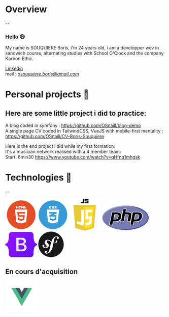 

# Overview

--

### Hello :smile:
 
 My name is SOUQUIERE Boris, i'm 24 years old, i am a developper wev in sandwich course,
 alternating studies with School O'Clock and the company Karbon Ethic.
 
 <a href="https://www.linkedin.com/in/souquiere-boris/"> Linkedin </a> </br>
 mail : <em>osouquiere.boris@gmail.com</em>
 
# Personal projects :hammer:

Here are some little project i did to practice:
--
A blog coded in symfony : https://github.com/OSnaill/blog-demo <br>
A single page CV coded in TailwindCSS, VueJS with mobile-first mentality : https://github.com/OSnaill/CV-Boris-Souquiere </br>

Here is the end project i did while my first formation: </br>
It's a musician network realised with a 4 member team: </br>
Start: 6min30
https://www.youtube.com/watch?v=qHfnq1mhgsk

# Technologies :wrench:

--

<img src="html.png" width="100" height="auto"><img src="css.png" width="100" height="auto"><img src="js-logo.png" width="100" height="auto">
<img src="PHP-logo.svg.png" width="150" height="auto"> <img src="Bootstrap_logo.svg.png" width="100" height="auto" padding-left="200px">
<img src="symfony.svg.png" width="80" height="auto"> 


## En cours d'acquisition

<img src="vue.png" width="100" height="auto">
